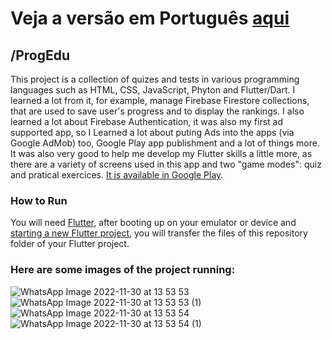 # Veja a versão em Português <a href="README-ptbr.md">aqui</a>

## /ProgEdu

This project is a collection of quizes and tests in various programming languages such as HTML, CSS, JavaScript, Phyton and Flutter/Dart. I learned a lot from it, for example, manage Firebase Firestore collections, that are used to save user's progress and to display the rankings. I also learned a lot about Firebase Authentication, it was also my first ad supported app, so I Learned a lot about puting Ads into the apps (via Google AdMob) too, Google Play app publishment and a lot of things more. It was also very good to help me develop my Flutter skills a little more, as there are a variety of screens used in this app and two "game modes": quiz and pratical exercices. <a href="https://play.google.com/store/apps/details?id=com.ruanemanuell.progedu">It is available in Google Play</a>.

### How to Run

You will need <a href="https://docs.flutter.dev/get-started/install">Flutter</a>, after booting up on your emulator or device and <a href="https://docs.flutter.dev/get-started/codelab">starting a new Flutter project</a>, you will transfer the files of this repository folder of your Flutter project. 

### Here are some images of the project running:
![WhatsApp Image 2022-11-30 at 13 53 53](https://user-images.githubusercontent.com/113607857/204879968-7855e15c-98c2-465c-800c-8a53b0165d6b.jpeg)
![WhatsApp Image 2022-11-30 at 13 53 53 (1)](https://user-images.githubusercontent.com/113607857/204879974-dcce8d8b-5291-4514-999e-4a254bd201f9.jpeg)
![WhatsApp Image 2022-11-30 at 13 53 54](https://user-images.githubusercontent.com/113607857/204879980-9957f8e6-749b-442a-b32d-e3196e51d9dd.jpeg)
![WhatsApp Image 2022-11-30 at 13 53 54 (1)](https://user-images.githubusercontent.com/113607857/204879991-df5c509c-4928-4a98-9187-5f0d0078f12a.jpeg)



